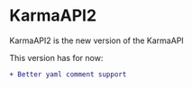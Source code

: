 # KarmaAPI2
KarmaAPI2 is the new version of the KarmaAPI

This version has for now:
```diff
+ Better yaml comment support
```
